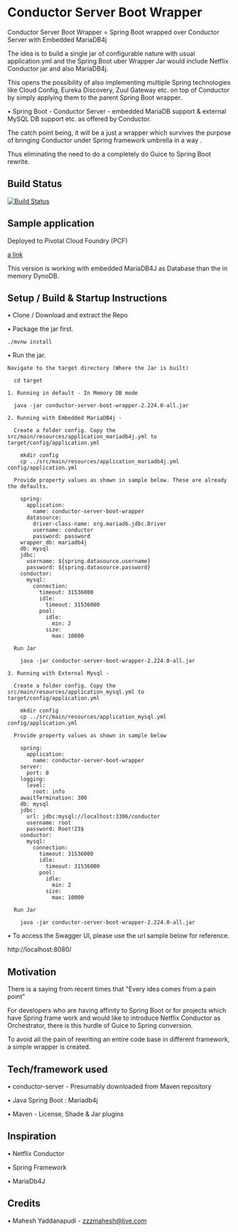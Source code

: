 
# Conductor Server Boot Wrapper

Conductor Server Boot Wrapper = Spring Boot wrapped over Conductor Server with Embedded MariaDB4j


The idea is to build a single jar of configurable nature with usual application.yml and the Spring Boot uber Wrapper Jar would include Netflix Conductor jar and also MariaDB4j.

This opens the possibility of also implementing multiple Spring technologies like Cloud Config, Eureka Discovery, Zuul Gateway etc. on top of Conductor by simply applying them to the parent Spring Boot wrapper.

 • Spring Boot - Conductor Server - embedded MariaDB support & external MySQL DB support etc. as offered by Conductor.

The catch point being, it will be a just a wrapper which survives the purpose of bringing Conductor under Spring framework umbrella in a way .

Thus eliminating the need to do a completely do Guice to Spring Boot rewrite.

## Build Status

[![Build Status](https://travis-ci.com/maheshyaddanapudi/conductor-server-boot-wrapper.svg?branch=develop)](https://travis-ci.com/maheshyaddanapudi/conductor-server-boot-wrapper)

## Sample application

Deployed to Pivotal Cloud Foundry (PCF) 

[a link](https://conductor-server-boot-wrapper.cfapps.io/)

This version is working with embedded MariaDB4J as Database than the in memory DynoDB.

## Setup / Build & Startup Instructions

 • Clone / Download and extract the Repo

 • Package the jar first.

    ./mvnw install

 • Run the jar.
 
    Navigate to the target directory (Where the Jar is built)

      cd target

    1. Running in default - In Memory DB mode
    
      java -jar conductor-server-boot-wrapper-2.224.0-all.jar
      
    2. Running with Embedded MariaDB4j - 
    
      Create a folder config. Copy the src/main/resources/application_mariadb4j.yml to target/config/application.yml
        
        mkdir config
        cp ../src/main/resources/application_mariadb4j.yml config/application.yml
        
      Provide property values as shown in sample below. These are already the defaults.
      
        spring:
          application:
            name: conductor-server-boot-wrapper
          datasource:
            driver-class-name: org.mariadb.jdbc.Driver
            username: conductor
            password: password
        wrapper_db: mariadb4j
        db: mysql
        jdbc:
          username: ${spring.datasource.username}
          password: ${spring.datasource.password}  
        conductor:
          mysql:
            connection:
              timeout: 31536000
              idle:
                timeout: 31536000 
              pool:
                idle:
                  min: 2
                size:
                  max: 10000
        
      Run Jar
        
        java -jar conductor-server-boot-wrapper-2.224.0-all.jar
      
    3. Running with External Mysql - 
    
      Create a folder config. Copy the src/main/resources/application_mysql.yml to target/config/application.yml
        
        mkdir config
        cp ../src/main/resources/application_mysql.yml config/application.yml
        
      Provide property values as shown in sample below
      
        spring:
          application:
            name: conductor-server-boot-wrapper
        server:
          port: 0
        logging:
          level:
            root: info
        awaitTermination: 300
        db: mysql
        jdbc:
          url: jdbc:mysql://localhost:3306/conductor
          username: root
          password: Root!23$  
        conductor:
          mysql:
            connection:
              timeout: 31536000
              idle:
                timeout: 31536000 
              pool:
                idle:
                  min: 2
                size:
                  max: 10000
        
      Run Jar
        
        java -jar conductor-server-boot-wrapper-2.224.0-all.jar
        

 • To access the Swagger UI, please use the url sample below for reference.

http://localhost:8080/


## Motivation

There is a saying from recent times that "Every idea comes from a pain point"

For developers who are having affinity to Spring Boot or for projects which have Spring frame work and would like to introduce Netflix Conductor as Orchestrator, there is this hurdle of Guice to Spring conversion.

To avoid all the pain of rewriting an entire code base in different framework, a simple wrapper is created.

## Tech/framework used

 • conductor-server - Presumably downloaded from Maven repository

 • Java Spring Boot : Mariadb4j

 • Maven - License, Shade & Jar plugins


## Inspiration

 • Netflix Conductor
 
 • Spring Framework

 • MariaDb4J


## Credits

 • Mahesh Yaddanapudi - zzzmahesh@live.com
